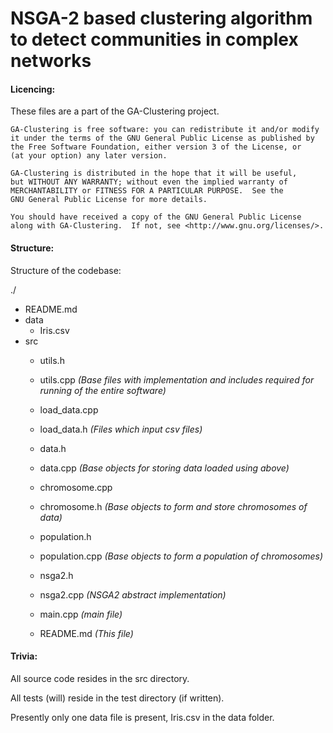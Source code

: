 # NSGA-2 based clustering algorithm to detect communities in complex networks

#### Licencing:

These files are a part of the GA-Clustering project.

    GA-Clustering is free software: you can redistribute it and/or modify
    it under the terms of the GNU General Public License as published by
    the Free Software Foundation, either version 3 of the License, or
    (at your option) any later version.

    GA-Clustering is distributed in the hope that it will be useful,
    but WITHOUT ANY WARRANTY; without even the implied warranty of
    MERCHANTABILITY or FITNESS FOR A PARTICULAR PURPOSE.  See the
    GNU General Public License for more details.

    You should have received a copy of the GNU General Public License
    along with GA-Clustering.  If not, see <http://www.gnu.org/licenses/>.


#### Structure:

Structure of the codebase:

./
* README.md
* data
   + Iris.csv
* src
    + utils.h
    + utils.cpp _(Base files with implementation and includes required for running of the entire software)_

    + load_data.cpp
    + load_data.h _(Files which input csv files)_

    + data.h
    + data.cpp _(Base objects for storing data loaded using above)_

    + chromosome.cpp
    + chromosome.h _(Base objects to form and store chromosomes of data)_

    + population.h
    + population.cpp _(Base objects to form a population of chromosomes)_

    + nsga2.h
    + nsga2.cpp _(NSGA2 abstract implementation)_

    + main.cpp _(main file)_

    + README.md _(This file)_



#### Trivia:

All source code resides in the src directory.

All tests (will) reside in the test directory (if written).

Presently only one data file is present, Iris.csv in the data folder.